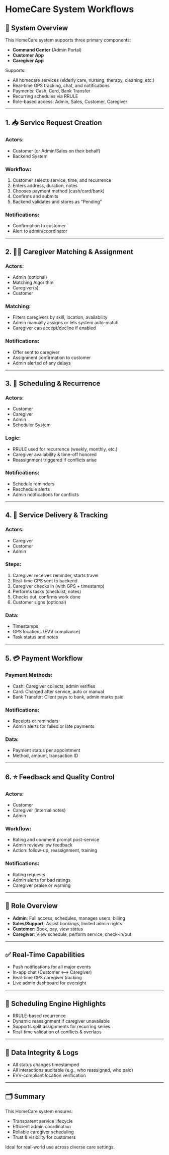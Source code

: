 # HomeCare System Workflows

## 🏥 System Overview

This HomeCare system supports three primary components:
- **Command Center** (Admin Portal)
- **Customer App**
- **Caregiver App**

Supports:
- All homecare services (elderly care, nursing, therapy, cleaning, etc.)
- Real-time GPS tracking, chat, and notifications
- Payments: Cash, Card, Bank Transfer
- Recurring schedules via RRULE
- Role-based access: Admin, Sales, Customer, Caregiver

---

## 1. 📥 Service Request Creation

### Actors:
- Customer (or Admin/Sales on their behalf)
- Backend System

### Workflow:
1. Customer selects service, time, and recurrence
2. Enters address, duration, notes
3. Chooses payment method (cash/card/bank)
4. Confirms and submits
5. Backend validates and stores as “Pending”

### Notifications:
- Confirmation to customer
- Alert to admin/coordinator

---

## 2. 👩‍⚕️ Caregiver Matching & Assignment

### Actors:
- Admin (optional)
- Matching Algorithm
- Caregiver(s)
- Customer

### Matching:
- Filters caregivers by skill, location, availability
- Admin manually assigns or lets system auto-match
- Caregiver can accept/decline if enabled

### Notifications:
- Offer sent to caregiver
- Assignment confirmation to customer
- Admin alerted of any delays

---

## 3. 📆 Scheduling & Recurrence

### Actors:
- Customer
- Caregiver
- Admin
- Scheduler System

### Logic:
- RRULE used for recurrence (weekly, monthly, etc.)
- Caregiver availability & time-off honored
- Reassignment triggered if conflicts arise

### Notifications:
- Schedule reminders
- Reschedule alerts
- Admin notifications for conflicts

---

## 4. 🚗 Service Delivery & Tracking

### Actors:
- Caregiver
- Customer
- Admin

### Steps:
1. Caregiver receives reminder, starts travel
2. Real-time GPS sent to backend
3. Caregiver checks in (with GPS + timestamp)
4. Performs tasks (checklist, notes)
5. Checks out, confirms work done
6. Customer signs (optional)

### Data:
- Timestamps
- GPS locations (EVV compliance)
- Task status and notes

---

## 5. 💳 Payment Workflow

### Payment Methods:
- Cash: Caregiver collects, admin verifies
- Card: Charged after service, auto or manual
- Bank Transfer: Client pays to bank, admin marks paid

### Notifications:
- Receipts or reminders
- Admin alerts for failed or late payments

### Data:
- Payment status per appointment
- Method, amount, transaction ID

---

## 6. ⭐ Feedback and Quality Control

### Actors:
- Customer
- Caregiver (internal notes)
- Admin

### Workflow:
- Rating and comment prompt post-service
- Admin reviews low feedback
- Action: follow-up, reassignment, training

### Notifications:
- Rating requests
- Admin alerts for bad ratings
- Caregiver praise or warning

---

## 🔐 Role Overview

- **Admin**: Full access; schedules, manages users, billing
- **Sales/Support**: Assist bookings, limited admin rights
- **Customer**: Book, pay, view status
- **Caregiver**: View schedule, perform service, check-in/out

---

## ✅ Real-Time Capabilities

- Push notifications for all major events
- In-app chat (Customer ⟷ Caregiver)
- Real-time GPS caregiver tracking
- Live admin dashboard for oversight

---

## 🧠 Scheduling Engine Highlights

- RRULE-based recurrence
- Dynamic reassignment if caregiver unavailable
- Supports split assignments for recurring series
- Real-time validation of conflicts & overlaps

---

## 📌 Data Integrity & Logs

- All status changes timestamped
- All interactions auditable (e.g., who reassigned, who paid)
- EVV-compliant location verification

---

## 🗂️ Summary

This HomeCare system ensures:
- Transparent service lifecycle
- Efficient admin coordination
- Reliable caregiver scheduling
- Trust & visibility for customers

Ideal for real-world use across diverse care settings.

